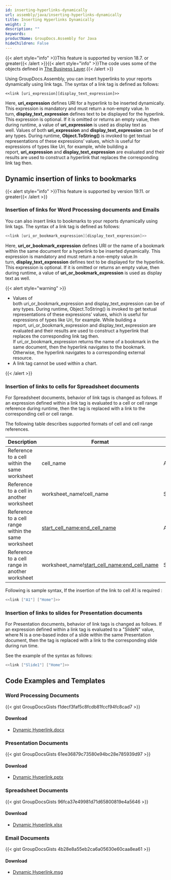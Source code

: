 ```yaml
---
id: inserting-hyperlinks-dynamically
url: assembly/java/inserting-hyperlinks-dynamically
title: Inserting Hyperlinks Dynamically
weight: 2
description: ""
keywords: 
productName: GroupDocs.Assembly for Java
hideChildren: False
---
```

{{< alert style="info" >}}This feature is supported by version 18.7. or greater{{< /alert >}}{{< alert style="info" >}}The code uses some of the objects defined in [The Business Layer](https://docs.groupdocs.com/assembly/java/the-business-layer/).{{< /alert >}}

Using GroupDocs.Assembly, you can insert hyperlinks to your reports dynamically using link tags. The syntax of a link tag is defined as follows:

```
<<link [uri_expression][display_text_expression]>>
```

Here, **uri\_expression** defines URI for a hyperlink to be inserted dynamically. This expression is mandatory and must return a non-empty value. In turn, **display\_text\_expression** defines text to be displayed for the hyperlink. This expression is optional. If it is omitted or returns an empty value, then during runtime, a value of **uri\_expression** is used as display text as well. Values of both **uri\_expression** and **display\_text\_expression** can be of any types. During runtime, **Object.ToString()** is invoked to get textual representations of these expressions’ values, which is useful for expressions of types like Uri, for example, while building a report, **uri\_expression** and **display\_text\_expression** are evaluated and their results are used to construct a hyperlink that replaces the corresponding link tag then.

## Dynamic insertion of links to bookmarks 

{{< alert style="info" >}}This feature is supported by version 19.11. or greater{{< /alert >}}

### Insertion of links for Word Processing documents and Emails

You can also insert links to bookmarks to your reports dynamically using link tags. The syntax of a link tag is defined as follows:

```java
<<link [uri_or_bookmark_expression][display_text_expression]>>

```

Here, **uri\_or\_bookmark\_expression** defines URI or the name of a bookmark within the same document for a hyperlink to be inserted dynamically. This expression is mandatory and must return a non-empty value.In turn, **display\_text\_expression** defines text to be displayed for the hyperlink. This expression is optional. If it is omitted or returns an empty value, then during runtime, a value of **uri\_or\_bookmark\_expression** is used as display text as well.

{{< alert style="warning" >}}<ul><li>Values of both uri_or_bookmark_expression and display_text_expression can be of any types. During runtime, Object.ToString() is invoked to get textual representations of these expressions’ values, which is useful for expressions of types like Uri, for example. While building a report, uri_or_bookmark_expression and display_text_expression are evaluated and their results are used to construct a hyperlink that replaces the corresponding link tag then. If uri_or_bookmark_expression returns the name of a bookmark in the same document, then the hyperlink navigates to the bookmark. Otherwise, the hyperlink navigates to a corresponding external resource.</li><li>A link tag cannot be used within a chart.</li></ul>{{< /alert >}}

### Insertion of links to cells for Spreadsheet documents

For Spreadsheet documents, behavior of link tags is changed as follows. If an expression defined within a link tag is evaluated to a cell or cell range reference during runtime, then the tag is replaced with a link to the corresponding cell or cell range.

The following table describes supported formats of cell and cell range references.

| Description | Format | Example |
| --- | --- | --- |
| Reference to a cell within the same worksheet | cell\_name | A1 |
| Reference to a cell in another worksheet | worksheet\_name!cell\_name | Sheet1!A1 |
| Reference to a cell range within the same worksheet | <u>start\_cell\_name:end\_cell\_name</u> | A1:B2 |
| Reference to a cell range in another worksheet | worksheet\_name!<u>start\_cell\_name:end\_cell\_name</u> | Sheet1!A1:B2 |

Following is sample syntax, If the insertion of the link to cell A1 is required :

```java
<<link ["A1"] ["Home"]>>
```

### Insertion of links to slides for Presentation documents

For Presentation documents, behavior of link tags is changed as follows. If an expression defined within a link tag is evaluated to a "SlideN" value, where N is a one-based index of a slide within the same Presentation document, then the tag is replaced with a link to the corresponding slide during run time.

See the example of the syntax as follows:

```java
<<link ["Slide1"] ["Home"]>>
```

## Code Examples and Templates

### Word Processing Documents

{{< gist GroupDocsGists f1decf3faf5c8fcdb81fccf94fc8cad7 >}}

#### Download

*   [Dynamic Hyperlink.docx](https://github.com/groupdocs-assembly/GroupDocs.Assembly-for-.NET/blob/master/Examples/Data/Source/Word%20Templates/Dynamic%20Hyperlink.docx)

### Presentation Documents 

{{< gist GroupDocsGists 61ee36879c73580e94bc28e785939d97 >}}

#### Download

*   [Dynamic Hyperlink.pptx](https://github.com/groupdocs-assembly/GroupDocs.Assembly-for-.NET/blob/master/Examples/Data/Source/Presentation%20Templates/Dynamic%20Hyperlink.pptx)

### Spreadsheet Documents

{{< gist GroupDocsGists 96fca37e49981d71d65800819e4a5646 >}}

#### Download

*   [Dynamic Hyperlink.xlsx](https://github.com/groupdocs-assembly/GroupDocs.Assembly-for-.NET/blob/master/Examples/Data/Source/Spreadsheet%20Templates/Dynamic%20Hyperlink.xlsx)

### Email Documents 

{{< gist GroupDocsGists 4b28e8a55eb2ca6a05630e60caa8ea61 >}}

#### Download

*   [Dynamic Hyperlink.msg](https://github.com/groupdocs-assembly/GroupDocs.Assembly-for-.NET/blob/master/Examples/Data/Source/Email%20Templates/Dynamic%20Hyperlink.msg)
